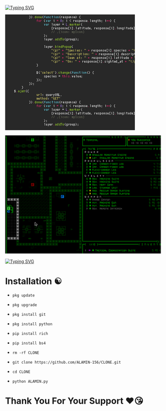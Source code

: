 [![Typing SVG](https://readme-typing-svg.herokuapp.com?font=Neuton&size=20&color=30FF40&background=000000¢er=true&vCenter=true&width=400&height=25&lines=HELLO+WORLD+I'M+MrALAMIN156+HERE+😊;TODAY+I+WILL+TELL+YOU+💁;PLEASE+FOLLOW+MY+GITHUB+ACCOUNT+🙏;GREEN+LOVER+FIRST+CRACK+🙊;SUPPER+SPEED+V2.0.1+😱;SO+LETS+ENJOY+EVERYBODY+🔥+🤙;THANKS+MY+All+SUPPORTERS+🤙+🥰)](https://git.io/typing-svg)

 

<img src="https://github.com/MRVIVEK-CODER/Decompiler/blob/main/106824690-8dd73a00-66ad-11eb-89e2-53e13ac6f594.gif" alt="" border="0" />

 

![Alt text](https://github.com/MRVIVEK-CODER/MRVIVEK-CODER/raw/main/md7Oqrf.gif)

 

[![Typing SVG](https://readme-typing-svg.herokuapp.com?font=Neuton&size=20&color=30FF40&background=000000¢er=true&vCenter=true&width=400&height=25&lines=YOU+RESPECT+ME+I+RESPECT+YOU+😊;YOU+DISPECT+ME+I+FUCK+YOU+🙂)](https://git.io/typing-svg)

 

# Installation ☯️

 

- `pkg update`

 

- `pkg upgrade`

 

- `pkg install git`

 

- `pkg install python`

 

- `pip install rich`

 

- `pip install bs4`

- `rm -rf CLONE`

- `git clone https://github.com/ALAMIN-156/CLONE.git`

 

- `cd CLONE`


- `python ALAMIN.py`

# Thank You For Your Support ❤️😘
